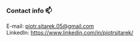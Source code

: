 ### Contact info 📫
E-mail: piotr.sitarek.05@gmail.com</br>
LinkedIn: https://www.linkedin.com/in/piotrsitarek/</br>
